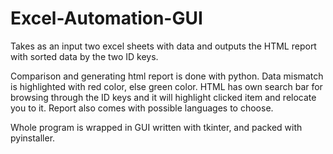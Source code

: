 # Excel-Automation-GUI

Takes as an input two excel sheets with data and outputs the HTML report with sorted data by the two ID keys. 

Comparison and generating html report is done with python.
Data mismatch is highlighted with red color, else green color.
HTML has own search bar for browsing through the ID keys and it will highlight clicked item and relocate you to it.
Report also comes with possible languages to choose. 

Whole program is wrapped in GUI written with tkinter, and packed with pyinstaller. 
